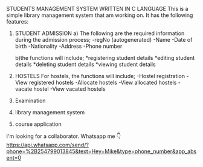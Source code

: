 STUDENTS MANAGEMENT SYSTEM WRITTEN IN C LANGUAGE
This is a simple library management system that am working on. It has the following features:

1. STUDENT ADMISSION 
   a) The following are the required information during the admission process;
   -regNo (autogenerated)
   -Name 
   -Date of birth
   -Nationality
   -Address
   -Phone number

   b)the functions will include;
   *registering student details
   *editing student details
   *deleting student details
   *viewing student details
   
2. HOSTELS 
   For hostels, the functions will include;
   -Hostel registration
   -View registered hostels
   -Allocate hostels 
   -View allocated hostels 
   -vacate hostel 
   -View vacated hostels 

3. Examination 
4. library management system 
5. course application

I'm looking for a collaborator. Whatsapp me 👇                                            
https://api.whatsapp.com/send/?phone=%2B254799013845&text=Hey+Mike&type=phone_number&app_absent=0 

